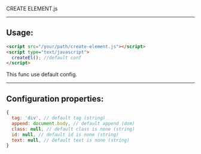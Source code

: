 CREATE ELEMENT.js

-------------------
Usage:
-------------------

  ```html
  <script src="/your/path/create-element.js"></script>
  <script type="text/javascript">
    createEl(); //default conf
  </script>
  ```

This func use default config.

-------------------
Configuration properties:
-------------------

  ```javascript
  {
    tag: 'div', // default tag (string)
    append: document.body, // default append (dom)
    class: null, // default class is none (string)
    id: null, // default id is none (string)
    text: null, // default text is none (string)
  }
  ```